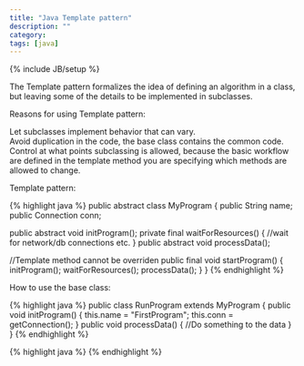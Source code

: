 ```yaml
---
title: "Java Template pattern"
description: ""
category: 
tags: [java]
---
```

{% include JB/setup %}

The Template pattern formalizes the idea of defining an algorithm in a class, but leaving some of the details to be implemented in subclasses.

Reasons for using Template pattern:

Let subclasses implement behavior that can vary.  
Avoid duplication in the code, the base class contains the common code.  
Control at what points subclassing is allowed, because the basic workflow are defined in the template method you are specifying which methods are allowed to change.

Template pattern:

{% highlight java %}
public abstract class MyProgram {
  public String name;
  public Connection conn;
  
  public abstract void initProgram();
  private final waitForResources() {
    //wait for network/db connections etc.
  }
  public abstract void processData();
  
  //Template method cannot be overriden
  public final void startProgram() {
    initProgram();
	waitForResources();
	processData();
  }
}
{% endhighlight %}

How to use the base class:

{% highlight java %}
public class RunProgram extends MyProgram {
  public void initProgram() {
    this.name = "FirstProgram";
	this.conn = getConnection();
  }
  public void processData() {
    //Do something to the data
  }
}
{% endhighlight %}

{% highlight java %}
{% endhighlight %}
